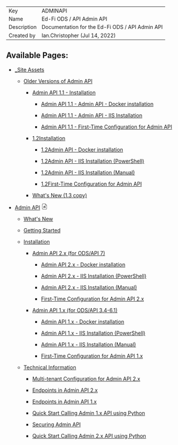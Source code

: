 |     |     |
| --- | --- |
| Key | ADMINAPI |
| Name | Ed-Fi ODS / API Admin API |
| Description | Documentation for the Ed-Fi ODS / API Admin API |
| Created by | Ian.Christopher (Jul 14, 2022) |

  
  

Available Pages:
----------------

*   [\_Site Assets](_Site-Assets_149589072.html)
    *   [Older Versions of Admin API](Older-Versions-of-Admin-API_138647054.html)
        
        *   [Admin API 1.1 - Installation](Admin-API-1.1---Installation_138647022.html)
            
            *   [Admin API 1.1 - Admin API - Docker installation](Admin-API-1.1---Admin-API---Docker-installation_138647023.html)
            
            *   [Admin API 1.1 - Admin API - IIS Installation](Admin-API-1.1---Admin-API---IIS-Installation_138647037.html)
            
            *   [Admin API 1.1 - First-Time Configuration for Admin API](Admin-API-1.1---First-Time-Configuration-for-Admin-API_138647052.html)
        
        *   [1.2Installation](1.2Installation_162202366.html)
            
            *   [1.2Admin API - Docker installation](1.2Admin-API---Docker-installation_162202367.html)
            
            *   [1.2Admin API - IIS Installation (PowerShell)](162202381.html)
            
            *   [1.2Admin API - IIS Installation (Manual)](162202402.html)
            
            *   [1.2First-Time Configuration for Admin API](1.2First-Time-Configuration-for-Admin-API_162202418.html)
        
        *   [What's New (1.3 copy)](127929054.html)
*   [Admin API](Admin-API_127929051.html) ![](images/icons/contenttypes/home_page_16.png)
    
    *   [What's New](170591045.html)
    
    *   [Getting Started](Getting-Started_127929056.html)
    
    *   [Installation](Installation_138646836.html)
        
        *   [Admin API 2.x (for ODS/API 7)](170591051.html)
            
            *   [Admin API 2.x - Docker installation](Admin-API-2.x---Docker-installation_170591053.html)
            
            *   [Admin API 2.x - IIS Installation (PowerShell)](170591088.html)
            
            *   [Admin API 2.x - IIS Installation (Manual)](170591069.html)
            
            *   [First-Time Configuration for Admin API 2.x](First-Time-Configuration-for-Admin-API-2.x_170591113.html)
        
        *   [Admin API 1.x (for ODS/API 3.4-6.1)](170591048.html)
            
            *   [Admin API 1.x - Docker installation](Admin-API-1.x---Docker-installation_138646837.html)
            
            *   [Admin API 1.x - IIS Installation (PowerShell)](138646902.html)
            
            *   [Admin API 1.x - IIS Installation (Manual)](138646851.html)
            
            *   [First-Time Configuration for Admin API 1.x](First-Time-Configuration-for-Admin-API-1.x_138646866.html)
    
    *   [Technical Information](Technical-Information_133400012.html)
        
        *   [Multi-tenant Configuration for Admin API 2.x](Multi-tenant-Configuration-for-Admin-API-2.x_186024307.html)
        
        *   [Endpoints in Admin API 2.x](Endpoints-in-Admin-API-2.x_162202143.html)
        
        *   [Endpoints in Admin API 1.x](Endpoints-in-Admin-API-1.x_133399676.html)
        
        *   [Quick Start Calling Admin 1.x API using Python](Quick-Start-Calling-Admin-1.x-API-using-Python_138644968.html)
        
        *   [Securing Admin API](Securing-Admin-API_133399675.html)
        
        *   [Quick Start Calling Admin 2.x API using Python](Quick-Start-Calling-Admin-2.x-API-using-Python_170592249.html)